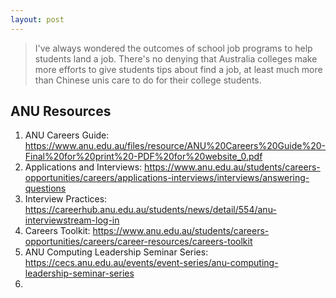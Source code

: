 ```yaml
---
layout: post
---
```


> I've always wondered the outcomes of school job programs to help students land a job. There's no denying that Australia colleges make more efforts to give students tips about find a job, at least much more than Chinese unis care to do for their college students. 

## ANU Resources
1. ANU Careers Guide: https://www.anu.edu.au/files/resource/ANU%20Careers%20Guide%20-Final%20for%20print%20-PDF%20for%20website_0.pdf
2. Applications and Interviews: https://www.anu.edu.au/students/careers-opportunities/careers/applications-interviews/interviews/answering-questions
3. Interview Practices: https://careerhub.anu.edu.au/students/news/detail/554/anu-interviewstream-log-in
4. Careers Toolkit: https://www.anu.edu.au/students/careers-opportunities/careers/career-resources/careers-toolkit
5. ANU Computing Leadership Seminar Series: https://cecs.anu.edu.au/events/event-series/anu-computing-leadership-seminar-series
6. 